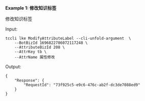 **Example 1: 修改知识标签**

修改知识标签

Input: 

```
tccli lke ModifyAttributeLabel --cli-unfold-argument  \
    --BotBizId 1696822786072117248 \
    --AttributeBizId 208 \
    --AttrKey tb \
    --AttrName 属性修改
```

Output: 
```
{
    "Response": {
        "RequestId": "73f925c5-e9c6-476c-ab2f-dc3de7088ed9"
    }
}
```

